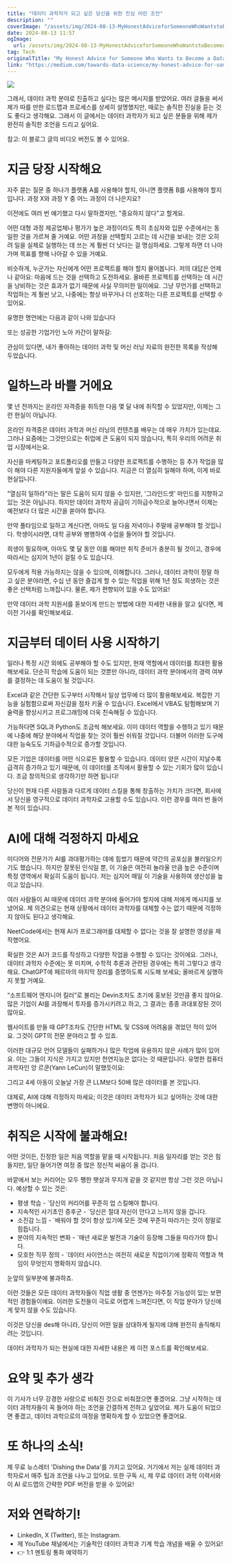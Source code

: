 ```yaml
---
title: "데이터 과학자가 되고 싶은 당신을 위한 진심 어린 조언"
description: ""
coverImage: "/assets/img/2024-08-13-MyHonestAdviceforSomeoneWhoWantstoBecomeaDataScientist_0.png"
date: 2024-08-13 11:57
ogImage: 
  url: /assets/img/2024-08-13-MyHonestAdviceforSomeoneWhoWantstoBecomeaDataScientist_0.png
tag: Tech
originalTitle: "My Honest Advice for Someone Who Wants to Become a Data Scientist"
link: "https://medium.com/towards-data-science/my-honest-advice-for-someone-who-wants-to-become-a-data-scientist-1ecc018fb0b2"
---
```



<img src="/assets/img/2024-08-13-MyHonestAdviceforSomeoneWhoWantstoBecomeaDataScientist_0.png" />

그래서, 데이터 과학 분야로 진출하고 싶다는 많은 메시지를 받았어요. 여러 글들을 써서 제가 따를 만한 로드맵과 프로세스를 상세히 설명했지만, 때로는 솔직한 진실을 듣는 것도 좋다고 생각해요. 그래서 이 글에서는 데이터 과학자가 되고 싶은 분들을 위해 제가 완전히 솔직한 조언을 드리고 싶어요.

참고: 이 블로그 글의 비디오 버전도 볼 수 있어요.

# 지금 당장 시작해요

<div class="content-ad"></div>

자주 묻는 질문 중 하나가 플랫폼 A를 사용해야 할지, 아니면 플랫폼 B를 사용해야 할지입니다. 과정 X와 과정 Y 중 어느 과정이 더 나은지요?

이전에도 여러 번 얘기했고 다시 말하겠지만, "중요하지 않다"고 할게요.

어떤 대형 과정 제공업체나 평가가 높은 과정이라도 특히 초심자와 입문 수준에서는 동일한 것을 가르쳐 줄 거예요. 어떤 과정을 선택할지 고르는 데 시간을 보내는 것은 오히려 일을 실제로 실행하는 데 쓰는 게 훨씬 더 낫다는 걸 명심하세요. 그렇게 하면 더 나아가며 목표를 향해 나아갈 수 있을 거예요.

비슷하게, 누군가는 자신에게 어떤 프로젝트를 해야 할지 물어봅니다. 저의 대답은 언제나 같아요: 마음에 드는 것을 선택하고 도전하세요. 올바른 프로젝트를 선택하는 데 시간을 낭비하는 것은 효과가 없기 때문에 사실 무의미한 일이에요. 그냥 무언가를 선택하고 작업하는 게 훨씬 낫고, 나중에는 항상 바꾸거나 더 선호하는 다른 프로젝트를 선택할 수 있어요.

<div class="content-ad"></div>

유명한 명언에는 다음과 같이 나와 있습니다

또는 성공한 기업가인 노아 카간이 말하길:

관심이 있다면, 내가 좋아하는 데이터 과학 및 머신 러닝 자료의 완전한 목록을 작성해 두었습니다.

# 일하느라 바쁠 거에요

<div class="content-ad"></div>

몇 년 전까지는 온라인 자격증을 취득한 다음 몇 달 내에 취직할 수 있었지만, 이제는 그런 현실이 아닙니다.

온라인 자격증은 데이터 과학과 머신 러닝의 컨텐츠를 배우는 데 매우 가치가 있는데요. 그러나 요즘에는 그것만으로는 취업에 큰 도움이 되지 않습니다, 특히 우리의 어려운 취업 시장에서는요.

자신을 마케팅하고 포트폴리오를 만들고 다양한 프로젝트를 수행하는 등 추가 작업을 많이 해야 다른 지원자들에게 앞설 수 있습니다. 지금은 더 열심히 일해야 하며, 이게 바로 현실입니다.

"열심히 일하라"라는 말은 도움이 되지 않을 수 있지만, '그라인드셋' 마인드를 지향하고 있는 것은 아닙니다. 하지만 데이터 과학자 공급이 기하급수적으로 늘어나면서 이제는 예전보다 더 많은 시간을 쏟아야 합니다.

<div class="content-ad"></div>

만약 풀타임으로 일하고 계신다면, 아마도 일 다음 저녁이나 주말에 공부해야 할 것입니다. 학생이시라면, 대학 공부와 병행하여 수업을 들어야 할 것입니다.

희생이 필요하며, 아마도 몇 달 동안 이를 해야만 취직 준비가 충분히 될 것이고, 경우에 따라서는 심지어 1년이 걸릴 수도 있습니다.

모두에게 적용 가능하지는 않을 수 있으며, 이해합니다. 그러나, 데이터 과학이 정말 하고 싶은 분야라면, 수십 년 동안 즐겁게 할 수 있는 직업을 위해 1년 정도 희생하는 것은 좋은 선택처럼 느껴집니다. 물론, 제가 편향되어 있을 수도 있어요!

만약 데이터 과학 지원서를 돋보이게 만드는 방법에 대한 자세한 내용을 알고 싶다면, 제 이전 기사를 확인해보세요.

<div class="content-ad"></div>

# 지금부터 데이터 사용 시작하기

일러나 특정 시간 외에도 공부해야 할 수도 있지만, 현재 역할에서 데이터를 최대한 활용해보세요. 단순히 학습에 도움이 되는 것뿐만 아니라, 데이터 과학 분야에서의 경력 여부를 결정하는 데 도움이 될 것입니다.

Excel과 같은 간단한 도구부터 시작해서 일상 업무에 더 많이 활용해보세요. 복잡한 기능을 실험함으로써 자신감을 점차 키울 수 있습니다. Excel에서 VBA도 탐험해보며 기술력을 향상시키고 프로그래밍에 더욱 친숙해질 수 있습니다.

가능하다면 SQL과 Python도 조금씩 해보세요. 이미 데이터 역할을 수행하고 있기 때문에 나중에 해당 분야에서 직업을 찾는 것이 훨씬 쉬워질 것입니다. 더불어 이러한 도구에 대한 능숙도도 기하급수적으로 증가할 것입니다.

<div class="content-ad"></div>

모든 기업은 데이터를 어떤 식으로든 활용할 수 있습니다. 데이터 양은 시간이 지날수록 급격히 증가하고 있기 때문에, 이 데이터를 조직에서 활용할 수 있는 기회가 많이 있습니다. 조금 창의적으로 생각하기만 하면 됩니다!

당신이 현재 다른 사람들과 다르게 데이터 스킬을 통해 창출하는 가치가 크다면, 회사에서 당신을 영구적으로 데이터 과학자로 고용할 수도 있습니다. 이런 경우를 여러 번 들어 본 적이 있습니다.

# AI에 대해 걱정하지 마세요

미디어와 전문가가 AI를 과대평가하는 데에 힘썼기 때문에 약간의 공포심을 불러일으키기도 했습니다. 하지만 잘못된 인식일 뿐, 이 기술은 여전히 놀라울 만큼 높은 수준이며 특정 영역에서 확실히 도움이 됩니다. 저는 심지어 매일 이 기술을 사용하여 생산성을 높이고 있습니다.

<div class="content-ad"></div>

여러 사람들이 AI 때문에 데이터 과학 분야에 들어가야 할지에 대해 저에게 메시지를 보냈어요. 제 의견으로는 현재 상황에서 데이터 과학자를 대체할 수는 없기 때문에 걱정하지 않아도 된다고 생각해요.

NeetCode에서는 현재 AI가 프로그래머를 대체할 수 없다는 것을 잘 설명한 영상을 제작했어요.

확실한 것은 AI가 코드를 작성하고 다양한 작업을 수행할 수 있다는 것이에요. 그러나, 데이터 과학자 수준에는 못 미치며, 수학적 추론과 관련된 경우에는 특히 그렇다고 생각해요. ChatGPT에 페르마의 마지막 정리를 증명하도록 시도해 보세요; 올바르게 실행하지 못할 거예요.

“소프트웨어 엔지니어 킬러”로 불리는 Devin조차도 초기에 홍보된 것만큼 좋지 않아요. 많은 기업이 AI를 과장해서 투자를 증가시키려고 하고, 그 결과는 종종 과대포장된 것이 많아요.

<div class="content-ad"></div>

웹사이트를 만들 때 GPT조차도 간단한 HTML 및 CSS에 어려움을 겪었던 적이 있어요. 그것이 GPT의 전문 분야라고 할 수 있죠.

이러한 대규모 언어 모델들이 실패하거나 많은 작업에 유용하지 않은 사례가 많이 있어요. 이는 그들이 지식은 가지고 있지만 천연지능은 없다는 것 때문입니다. 유명한 컴퓨터 과학자인 앙 르쿤(Yann LeCun)이 말했듯이요:

그리고 4세 아동이 오늘날 가장 큰 LLM보다 50배 많은 데이터를 본 것입니다.

대체로, AI에 대해 걱정하지 마세요; 이것은 데이터 과학자가 되고 싶어하는 것에 대한 변명이 아니에요.

<div class="content-ad"></div>

# 취직은 시작에 불과해요!

어떤 것이든, 진정한 일은 처음 역할을 맡을 때 시작됩니다. 처음 일자리를 얻는 것은 힘들지만, 일단 들어가면 여정 중 많은 정신적 싸움이 올 겁니다.

바깥에서 보는 커리어는 모두 쨍한 햇살과 무지개 같을 것 같지만 항상 그런 것은 아닙니다. 예상할 수 있는 것은:

- 평생 학습 - `당신의 커리어를 꾸준히 업 스킬해야 합니다.
- 지속적인 사기초인 증후군 - `당신은 절대 자신이 안다고 느끼지 않을 겁니다.
- 소진감 느낌 - `배워야 할 것이 항상 있기에 모든 것에 꾸준히 따라가는 것이 정말로 힘듭니다.
- 분야의 지속적인 변화 - `매년 새로운 발전과 기술이 등장해 그들을 따라가야 합니다.
- 모호한 직무 정의 - `데이터 사이언스는 여전히 새로운 직업이기에 정확히 역할과 책임이 무엇인지 명확하지 않습니다.

<div class="content-ad"></div>

눈앞의 일부분에 불과하죠.

이런 것들은 모든 데이터 과학자들이 직업 생활 중 언젠가는 마주칠 가능성이 있는 보편적인 경험들이에요. 이러한 도전들이 극도로 어렵게 느껴진다면, 이 직업 분야가 당신에게 맞지 않을 수도 있습니다.

이것은 당신을 des해 아니라, 당신이 어떤 일을 상대하게 될지에 대해 완전히 솔직해지려는 것입니다.

데이터 과학자가 되는 현실에 대한 자세한 내용은 제 이전 포스트를 확인해보세요.

<div class="content-ad"></div>

# 요약 및 추가 생각

이 기사가 너무 강경한 사랑으로 비춰진 것으로 비춰졌으면 좋겠어요. 그냥 시작하는 데이터 과학자들이 꼭 들어야 하는 조언을 간결하게 전하고 싶었어요. 제가 도움이 되었으면 좋겠고, 데이터 과학으로의 여정을 명확하게 할 수 있었으면 좋겠어요.

# 또 하나의 소식!

제 무료 뉴스레터 'Dishing the Data'를 가지고 있어요. 거기에서 저는 실제 데이터 과학자로서 매주 팁과 조언을 나누고 있어요. 또한 구독 시, 제 무료 데이터 과학 이력서와 이 AI 로드맵의 간략한 PDF 버전을 받을 수 있어요!

<div class="content-ad"></div>

# 저와 연락하기!

- LinkedIn, X (Twitter), 또는 Instagram.
- 제 YouTube 채널에서는 기술적인 데이터 과학과 기계 학습 개념을 배울 수 있어요!
- 👉 1:1 멘토링 통화 예약하기